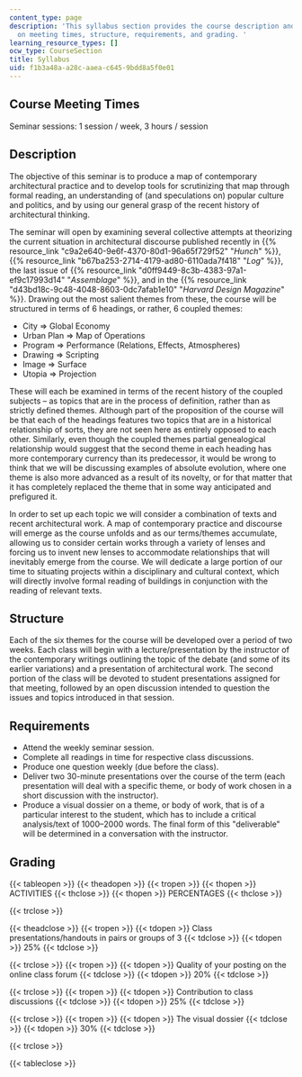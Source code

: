 ```yaml
---
content_type: page
description: 'This syllabus section provides the course description and information
  on meeting times, structure, requirements, and grading. '
learning_resource_types: []
ocw_type: CourseSection
title: Syllabus
uid: f1b3a48a-a28c-aaea-c645-9bdd8a5f0e01
---
```


Course Meeting Times
--------------------

Seminar sessions: 1 session / week, 3 hours / session

Description
-----------

The objective of this seminar is to produce a map of contemporary architectural practice and to develop tools for scrutinizing that map through formal reading, an understanding of (and speculations on) popular culture and politics, and by using our general grasp of the recent history of architectural thinking.

The seminar will open by examining several collective attempts at theorizing the current situation in architectural discourse published recently in {{% resource_link "c9a2e640-9e6f-4370-80d1-96a65f729f52" "_Hunch_" %}}, {{% resource_link "b67ba253-2714-4179-ad80-6110ada7f418" "_Log_" %}}, the last issue of {{% resource_link "d0ff9449-8c3b-4383-97a1-ef9c17993d14" "_Assemblage_" %}}, and in the {{% resource_link "d43bd18c-9c48-4048-8603-0dc7afab1e10" "_Harvard Design Magazine_" %}}. Drawing out the most salient themes from these, the course will be structured in terms of 6 headings, or rather, 6 coupled themes:

*   City ⇒ Global Economy
*   Urban Plan ⇒ Map of Operations
*   Program ⇒ Performance (Relations, Effects, Atmospheres)
*   Drawing ⇒ Scripting
*   Image ⇒ Surface
*   Utopia ⇒ Projection

These will each be examined in terms of the recent history of the coupled subjects – as topics that are in the process of definition, rather than as strictly defined themes. Although part of the proposition of the course will be that each of the headings features two topics that are in a historical relationship of sorts, they are not seen here as entirely opposed to each other. Similarly, even though the coupled themes partial genealogical relationship would suggest that the second theme in each heading has more contemporary currency than its predecessor, it would be wrong to think that we will be discussing examples of absolute evolution, where one theme is also more advanced as a result of its novelty, or for that matter that it has completely replaced the theme that in some way anticipated and prefigured it.

In order to set up each topic we will consider a combination of texts and recent architectural work. A map of contemporary practice and discourse will emerge as the course unfolds and as our terms/themes accumulate, allowing us to consider certain works through a variety of lenses and forcing us to invent new lenses to accommodate relationships that will inevitably emerge from the course. We will dedicate a large portion of our time to situating projects within a disciplinary and cultural context, which will directly involve formal reading of buildings in conjunction with the reading of relevant texts.

Structure
---------

Each of the six themes for the course will be developed over a period of two weeks. Each class will begin with a lecture/presentation by the instructor of the contemporary writings outlining the topic of the debate (and some of its earlier variations) and a presentation of architectural work. The second portion of the class will be devoted to student presentations assigned for that meeting, followed by an open discussion intended to question the issues and topics introduced in that session.

Requirements
------------

*   Attend the weekly seminar session.
*   Complete all readings in time for respective class discussions.
*   Produce one question weekly (due before the class).
*   Deliver two 30-minute presentations over the course of the term (each presentation will deal with a specific theme, or body of work chosen in a short discussion with the instructor).
*   Produce a visual dossier on a theme, or body of work, that is of a particular interest to the student, which has to include a critical analysis/text of 1000–2000 words. The final form of this "deliverable" will be determined in a conversation with the instructor.

Grading
-------

{{< tableopen >}}
{{< theadopen >}}
{{< tropen >}}
{{< thopen >}}
ACTIVITIES
{{< thclose >}}
{{< thopen >}}
PERCENTAGES
{{< thclose >}}

{{< trclose >}}

{{< theadclose >}}
{{< tropen >}}
{{< tdopen >}}
Class presentations/handouts in pairs or groups of 3
{{< tdclose >}}
{{< tdopen >}}
25%
{{< tdclose >}}

{{< trclose >}}
{{< tropen >}}
{{< tdopen >}}
Quality of your posting on the online class forum
{{< tdclose >}}
{{< tdopen >}}
20%
{{< tdclose >}}

{{< trclose >}}
{{< tropen >}}
{{< tdopen >}}
Contribution to class discussions
{{< tdclose >}}
{{< tdopen >}}
25%
{{< tdclose >}}

{{< trclose >}}
{{< tropen >}}
{{< tdopen >}}
The visual dossier
{{< tdclose >}}
{{< tdopen >}}
30%
{{< tdclose >}}

{{< trclose >}}

{{< tableclose >}}